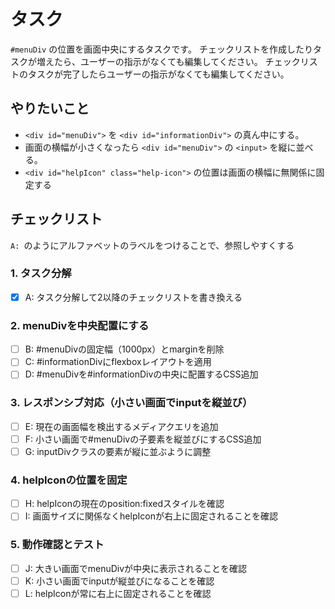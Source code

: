 # タスク
`#menuDiv` の位置を画面中央にするタスクです。
チェックリストを作成したりタスクが増えたら、ユーザーの指示がなくても編集してください。
チェックリストのタスクが完了したらユーザーの指示がなくても編集してください。

## やりたいこと

- `<div id="menuDiv">` を `<div id="informationDiv">` の真ん中にする。
- 画面の横幅が小さくなったら `<div id="menuDiv">` の `<input>` を縦に並べる。
- `<div id="helpIcon" class="help-icon">` の位置は画面の横幅に無関係に固定する


## チェックリスト

`A: `のようにアルファベットのラベルをつけることで、参照しやすくする

### 1. タスク分解

- [x] A: タスク分解して2以降のチェックリストを書き換える

### 2. menuDivを中央配置にする

- [ ] B: #menuDivの固定幅（1000px）とmarginを削除
- [ ] C: #informationDivにflexboxレイアウトを適用
- [ ] D: #menuDivを#informationDivの中央に配置するCSS追加

### 3. レスポンシブ対応（小さい画面でinputを縦並び）

- [ ] E: 現在の画面幅を検出するメディアクエリを追加
- [ ] F: 小さい画面で#menuDivの子要素を縦並びにするCSS追加
- [ ] G: inputDivクラスの要素が縦に並ぶように調整

### 4. helpIconの位置を固定

- [ ] H: helpIconの現在のposition:fixedスタイルを確認
- [ ] I: 画面サイズに関係なくhelpIconが右上に固定されることを確認

### 5. 動作確認とテスト

- [ ] J: 大きい画面でmenuDivが中央に表示されることを確認
- [ ] K: 小さい画面でinputが縦並びになることを確認  
- [ ] L: helpIconが常に右上に固定されることを確認
